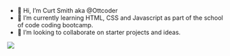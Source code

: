 - 👋 Hi, I’m Curt Smith aka @Ottcoder
- 🌱 I’m currently learning HTML, CSS and Javascript as part of the school of code coding bootcamp.
- 💞️ I’m looking to collaborate on starter projects and ideas.

<img src="https://www.codewars.com/users/ottcoder/badges/small"/>

<!---
Ottcoder/Ottcoder is a ✨ special ✨ repository because its `README.md` (this file) appears on your GitHub profile.
You can click the Preview link to take a look at your changes.
--->

